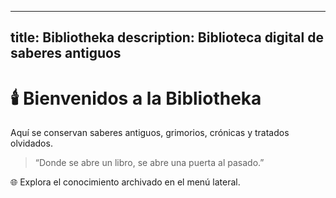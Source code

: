 
---
title: Bibliotheka
description: Biblioteca digital de saberes antiguos
---

# 🕯️ Bienvenidos a la Bibliotheka

Aquí se conservan saberes antiguos, grimorios, crónicas y tratados olvidados.

> “Donde se abre un libro, se abre una puerta al pasado.”

🌐 Explora el conocimiento archivado en el menú lateral.
